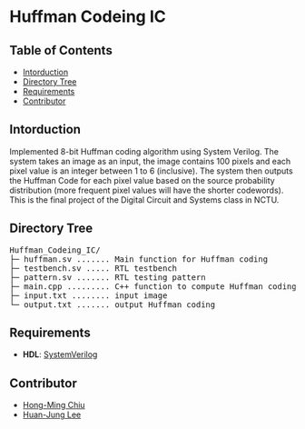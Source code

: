 # Huffman Codeing IC

## Table of Contents
- [Intorduction](#intorduction)
- [Directory Tree](#directory-tree)
- [Requirements](#requirements)
- [Contributor](#contributor)

## Intorduction
Implemented 8-bit Huffman coding algorithm using System Verilog. The system takes an image as an input, the image contains 100 pixels and each pixel value is an integer between 1 to 6 (inclusive). The system then outputs the Huffman Code for each pixel value based on the source probability distribution (more frequent pixel values will have the shorter codewords). This is the final project of the Digital Circuit and Systems class in NCTU.

## Directory Tree
<pre>
Huffman_Codeing_IC/
├─ huffman.sv ....... Main function for Huffman coding
├─ testbench.sv ..... RTL testbench
├─ pattern.sv ....... RTL testing pattern
├─ main.cpp ......... C++ function to compute Huffman coding (for generating testing pattern)
├─ input.txt ........ input image
└─ output.txt ....... output Huffman coding
</pre>

## Requirements
- **HDL**: [SystemVerilog](https://en.wikipedia.org/wiki/SystemVerilog)

## Contributor
- [Hong-Ming Chiu](https://hong-ming.github.io/)
- [Huan-Jung Lee]()